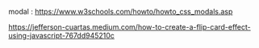 modal : https://www.w3schools.com/howto/howto_css_modals.asp

https://jefferson-cuartas.medium.com/how-to-create-a-flip-card-effect-using-javascript-767dd945210c

